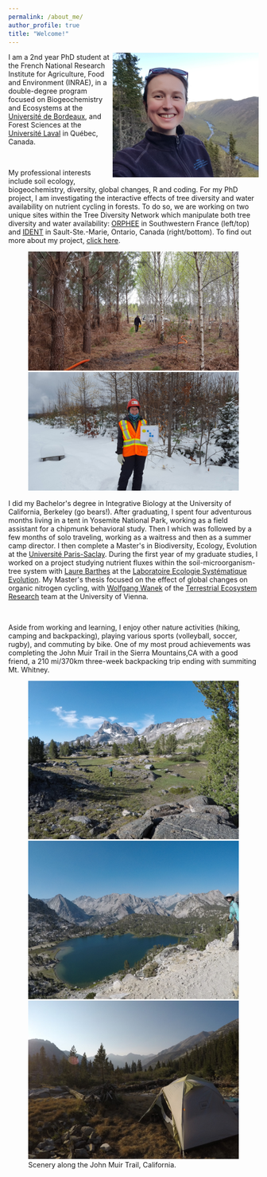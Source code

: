 ```yaml
---
permalink: /about_me/
author_profile: true
title: "Welcome!"
---
```

<img align="right" src="/img/pic_scotora_website_mini.png"> I am a 2nd year PhD student at the French National Research Institute for Agriculture, Food and Environment (INRAE), in a double-degree program focused on Biogeochemistry and Ecosystems at the [Université de Bordeaux](https://ed-environnements.u-bordeaux.fr/), and Forest Sciences at the [Université Laval](https://www.sbf.ulaval.ca/doctorat-en-sciences-forestieres) in Québec, Canada. 

<br>

My professional interests include soil ecology, biogeochemistry, diversity, global changes, R and coding. For my PhD project, I am investigating the interactive effects of tree diversity and water availability on nutrient cycling in forests. To do so, we are working on two unique sites within the Tree Diversity Network which manipulate both tree diversity and water availability: [ORPHEE](https://sites.google.com/view/orpheeexperiment/home) in Southwestern France (left/top) and [IDENT](http://www.treedivnet.ugent.be/ExpIDENT.html) in Sault-Ste.-Marie, Ontario, Canada (right/bottom). To find out more about my project, [click here](https://tania-maxwell.github.io/research/).  

<figure class="half">
    <a height="400" href="/img/orphee_laurent.jpg"><img src="/img/orphee_laurent.jpg"></a>
    <a height="400" href="/img/ssm_winter.jpg"><img src="/img/ssm_winter.jpg"></a>
</figure>

I did my Bachelor's degree in Integrative Biology at the University of California, Berkeley (go bears!). After graduating, I spent four adventurous months living in a tent in Yosemite National Park, working as a field assistant for a chipmunk behavioral study. Then I which was followed by a few months of solo traveling, working as a waitress and then as a summer camp director. I then complete a Master's in Biodiversity, Ecology, Evolution at the [Université Paris-Saclay](https://www.universite-paris-saclay.fr/en/formation/master/biodiversity-ecology-evolution). During the first year of my graduate studies, I worked on a project studying nutrient fluxes within the soil-microorganism-tree system with [Laure Barthes](https://www.ese.universite-paris-saclay.fr/en/team-members/laure-barthes/) at the [Laboratoire Ecologie Systématique Evolution](https://www.ese.universite-paris-saclay.fr/en/homepage/). My Master's thesis focused on the effect of global changes on organic nitrogen cycling, with [Wolfgang Wanek](https://ter.csb.univie.ac.at/people/wolfgang-wanek) of the [Terrestrial Ecosystem Research](https://ter.csb.univie.ac.at/) team at the University of Vienna. 

<br>

Aside from working and learning, I enjoy other nature activities (hiking, camping and backpacking), playing various sports (volleyball, soccer, rugby), and commuting by bike. One of my most proud achievements was completing the John Muir Trail in the  Sierra Mountains,CA with a good friend, a 210 mi/370km three-week backpacking trip ending with summiting Mt. Whitney. 

<figure class="third">
	<a height="400" href="/img/jmt1.jpg"><img src="/img/jmt1.jpg"></a>
    <a height="400" href="/img/jmt_backpack.png"><img src="/img/jmt_backpack.png"></a>
    <a height="400" href="/img/jmt2.jpg"><img src="/img/jmt2.jpg"></a>
    <figcaption> Scenery along the John Muir Trail, California. </figcaption>
</figure>   
